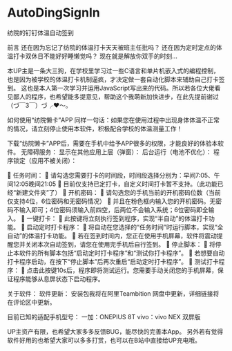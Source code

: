 # AutoDingSignIn
纺院的钉钉体温自动签到

前言
还在因为忘记了纺院的体温打卡天天被班主任批吗？
还在因为定时定点的体温打卡双休日不能好好睡懒觉吗？
现在就是解放你双手的时刻…

本UP主是一条大三狗，在学校里学习过一些C语言和单片机嵌入式的编程控制，也是因为被学校的体温打卡机制逼疯，才决定做一套自动化脚本来辅助自己打卡签到。
这也是本人第一次学习并运用JavaScript写出来的代码。所以若各位大佬看见鄙人的程序，也希望能多提意见，帮助这个我萌新加快进步，在此先提前谢过（づ￣3￣）づ╭❤～。

如何使用“纺院懒卡”APP
同样一句话：如果您在使用过程中出现身体体温不正常的情况，请立刻停止使用本软件，积极配合学校的体温测量工作！

下载“纺院懒卡”APP后，需要在手机中给予APP很多的权限，才能良好的体验本软件。
无障碍服务：
显示在其他应用上层（弹窗）：
后台运行（电池不优化）：
程序锁定（应用不被关闭）：

	任务时间：
	请勾选您需要打卡的时间段，时间段选择分别为：早间7:05、午间12:05晚间21:05 
	目前仅支持已定打卡，自定义时间打卡暂不支持。（此功能已经“新建文件夹”了）
	开机密码：
	请勾选您的手机当前的开机密码位数（当前仅支持4位，6位密码和无密码情况）
	并且在粉色框内输入您的开机密码。无密码不输入即可；4位密码须输入前四空，后两位不会输入系统；6位密码即全输入。
	一键打卡：
	此按键将立刻执行签到程序，实现“半自动”的体温打卡功能。
	启动定时打卡程序：
	将自动在您选择的“任务时间”时运行脚本，实现“全自动”的体温打卡功能。
	若在签到时间内，您正在使用手机屏幕，软件将震动提醒您并关闭本次自动签到，请您在使用完手机后自行签到。
	停止脚本：
	将停止本软件的所有脚本包括“启动定时打卡程序”和“测试你打卡程序”。
	若想要自动打卡程序启动，在按下“停止脚本”后再次重启“启动定时打卡程序”。
	测试打卡程序：
	点击此按键10s后，程序即将测试运行。您需要手动关闭您的手机屏幕，保证程序能够从息屏状态下启动程序。

关于软件：
软件更新：
	安装包我将在阿里Teambition 网盘中更新，详细链接将在评论区中更新。

目前已知的适配手机型号：
一加：ONEPlUS 8T
vivo：vivo NEX 双屏版

UP主资产有限，也希望大家多多反馈BUG，能尽快的完善本App。
另外若有觉得软件好用的也希望大家可以多多打赏，也可以在B站中直接给UP充电哦。
